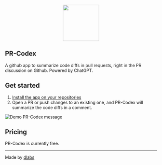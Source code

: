 <p align="center">
  <img width="120" height="120" src="/public/og_image_red.png">
</p>

## PR-Codex

A github app to summarize code diffs in pull requests, right in the PR discussion on Github. Powered by ChatGPT.

## Get started

1. [Install the app on your repositories](https://github.com/apps/pr-codex/installations/new)
2. Open a PR or push changes to an existing one, and PR-Codex will summarize the code diffs in a comment.

![Demo PR-Codex message](/public/demo.jpg)

## Pricing

PR-Codex is currently free.

---

Made by [dlabs](https://dlabs.app)

<!-- wip -->
